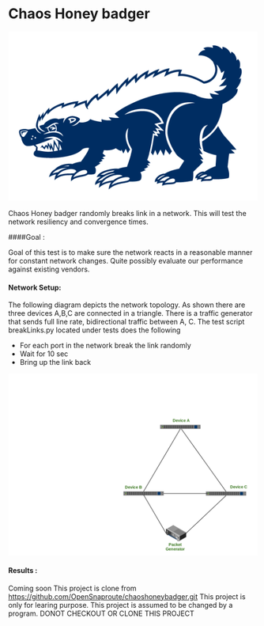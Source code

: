 # Chaos Honey badger
![logo](logo.png "logo")


Chaos Honey badger randomly breaks link in a network. This will test the network resiliency
and convergence times.

####Goal :
   
Goal of this test is to make sure the network reacts in a reasonable manner for constant network changes.
Quite possibly evaluate our performance against existing vendors.



#### Network Setup:

The following diagram depicts the network topology. As shown there are three devices A,B,C are  connected in a triangle.
There is a traffic generator that sends full line rate, bidirectional traffic between A, C. The test script breakLinks.py located under tests
does the following

- For each port in the network break the link randomly
- Wait for 10 sec
- Bring up the link back 

![alt text](Network.png "Network Diagram")

#### Results :

Coming soon
This project is clone from https://github.com/OpenSnaproute/chaoshoneybadger.git 
This project is only for learing purpose.
This project is assumed to be changed by a program. 
DONOT CHECKOUT OR CLONE THIS PROJECT
